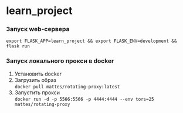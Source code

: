 # learn_project

### Запуск web-сервера <br>
`export FLASK_APP=learn_project && export FLASK_ENV=development && flask run`

### Запуск локального прокси в docker
1. Установить docker
2. Загрузить образ <br>
`docker pull mattes/rotating-proxy:latest`
3. Запустить прокси <br>
`docker run -d -p 5566:5566 -p 4444:4444 --env tors=25 mattes/rotating-proxy`
